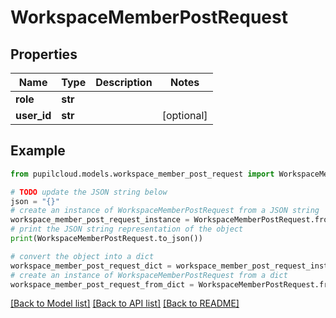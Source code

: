 # WorkspaceMemberPostRequest


## Properties

Name | Type | Description | Notes
------------ | ------------- | ------------- | -------------
**role** | **str** |  | 
**user_id** | **str** |  | [optional] 

## Example

```python
from pupilcloud.models.workspace_member_post_request import WorkspaceMemberPostRequest

# TODO update the JSON string below
json = "{}"
# create an instance of WorkspaceMemberPostRequest from a JSON string
workspace_member_post_request_instance = WorkspaceMemberPostRequest.from_json(json)
# print the JSON string representation of the object
print(WorkspaceMemberPostRequest.to_json())

# convert the object into a dict
workspace_member_post_request_dict = workspace_member_post_request_instance.to_dict()
# create an instance of WorkspaceMemberPostRequest from a dict
workspace_member_post_request_from_dict = WorkspaceMemberPostRequest.from_dict(workspace_member_post_request_dict)
```
[[Back to Model list]](../README.md#documentation-for-models) [[Back to API list]](../README.md#documentation-for-api-endpoints) [[Back to README]](../README.md)


